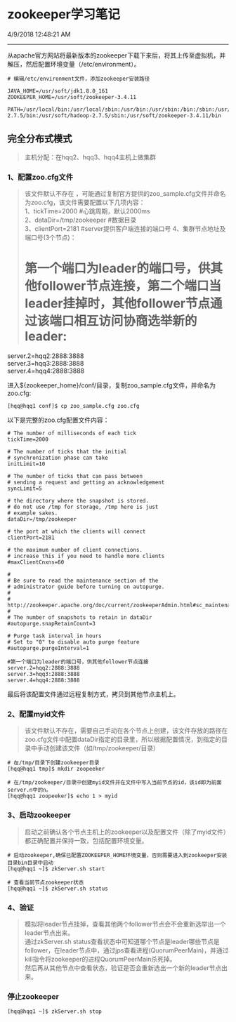 # zookeeper学习笔记

4/9/2018 12:48:21 AM 


----------------------

从apache官方网站将最新版本的zookeeper下载下来后，将其上传至虚拟机，并解压，然后配置环境变量（/etc/environment）。

	# 编辑/etc/environment文件，添加zookeeper安装路径

	JAVA_HOME=/usr/soft/jdk1.8.0_161
	ZOOKEEPER_HOME=/usr/soft/zookeeper-3.4.11

	PATH=/usr/local/bin:/usr/local/sbin:/usr/bin:/usr/sbin:/bin:/sbin:/usr/soft/jdk1.8.0_161/bin:/usr/soft/hadoop-2.7.5/bin:/usr/soft/hadoop-2.7.5/sbin:/usr/soft/zookeeper-3.4.11/bin

## 完全分布式模式
> 主机分配：在hqq2、hqq3、hqq4主机上做集群

### 1、配置zoo.cfg文件
> 该文件默认不存在 ，可能通过复制官方提供的zoo_sample.cfg文件并命名为zoo.cfg，该文件需要配置以下几项内容：  
> 1、tickTime=2000              #心跳周期，默认2000ms  
> 2、dataDir=/tmp/zookeeper     #数据目录  
> 3、clientPort=2181            #server提供客户端连接的端口号
> 4、集群节点地址及端口号(3个节点)：  
>   # 第一个端口为leader的端口号，供其他follower节点连接，第二个端口当leader挂掉时，其他follower节点通过该端口相互访问协商选举新的leader:   
  server.2=hqq2:2888:3888      
  server.3=hqq3:2888:3888  
  server.4=hqq4:2888:3888  

进入${zookeeper_home}/conf/目录，复制zoo_sample.cfg文件，并命名为zoo.cfg:

	[hqq@hqq1 conf]$ cp zoo_sample.cfg zoo.cfg

以下是完整的zoo.cfg配置文件内容：

	# The number of milliseconds of each tick
	tickTime=2000
	
	# The number of ticks that the initial 
	# synchronization phase can take
	initLimit=10
	
	# The number of ticks that can pass between 
	# sending a request and getting an acknowledgement
	syncLimit=5
	
	# the directory where the snapshot is stored.
	# do not use /tmp for storage, /tmp here is just 
	# example sakes.
	dataDir=/tmp/zookeeper
	
	# the port at which the clients will connect
	clientPort=2181
	
	# the maximum number of client connections.
	# increase this if you need to handle more clients
	#maxClientCnxns=60
	
	#
	# Be sure to read the maintenance section of the 
	# administrator guide before turning on autopurge.
	#
	# http://zookeeper.apache.org/doc/current/zookeeperAdmin.html#sc_maintenance
	#
	# The number of snapshots to retain in dataDir
	#autopurge.snapRetainCount=3
	
	# Purge task interval in hours
	# Set to "0" to disable auto purge feature
	#autopurge.purgeInterval=1
	
	#第一个端口为leader的端口号，供其他follower节点连接
	server.2=hqq2:2888:3888     
	server.3=hqq3:2888:3888
	server.4=hqq4:2888:3888

最后将该配置文件通过远程复制方式，拷贝到其他节点主机上。

### 2、配置myid文件
> 该文件默认不存在，需要自己手动在各个节点上创建，该文件存放的路径在zoo.cfg文件中配置dataDir指定的目录里，所以根据配置情况，到指定的目录中手动创建该文件（如/tmp/zookeeper/目录）

	# 在/tmp/目录下创建zookeeper目录
	[hqq@hqq1 tmp]$ mkdir zoopeeker

	# 在/tmp/zookeeper/目录中创建myid文件并在文件中写入当前节点的id，该id即为前面server.n中的n。
	[hqq@hqq1 zoopeeker]$ echo 1 > myid


### 3、启动zookeeper
> 启动之前确认各个节点主机上的zookeeper以及配置文件（除了myid文件）都正确配置并保持一致，包括配置环境变量。

	# 启动zookeeper,确保已配置ZOOKEEPER_HOME环境变量，否则需要进入到zookeeper安装目录bin目录中启动
	[hqq@hqq1 ~]$ zkServer.sh start

	# 查看当前节点zookeeper状态
	[hqq@hqq1 ~]$ zkServer.sh status

### 4、验证
> 模拟将leader节点挂掉，查看其他两个follower节点会不会重新选举出一个leader节点出来。  
> 通过zkServer.sh status查看状态中可知道哪个节点是leader哪些节点是follower，在leader节点中，通过jps查看进程(QuorumPeerMain)，并通过kill指令将zookeeper的进程QuorumPeerMain杀死掉。  
> 然后再从其他节点中查看状态，验证是否会重新选出一个新的leader节点出来。

### 停止zookeeper

	[hqq@hqq1 ~]$ zkServer.sh stop
